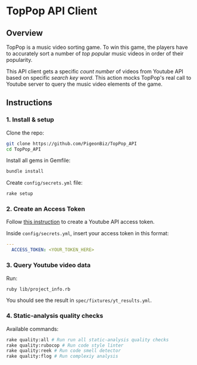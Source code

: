 # TopPop API Client

## Overview

TopPop is a music video sorting game. To win this game, the players have to accurately sort a number of *top pop*ular music videos in order of their popularity.

This API client gets a specific *count number* of videos from Youtube API based on specific *search key word*. This action mocks TopPop's real call to Youtube server to query the music video elements of the game.


## Instructions

### 1. Install & setup

Clone the repo:
```bash
git clone https://github.com/PigeonBiz/TopPop_API
cd TopPop_API
```
Install all gems in Gemfile:
```bash
bundle install
```
Create `config/secrets.yml` file:
```bash
rake setup
```


### 2. Create an Access Token

Follow [this instruction](https://developers.google.com/youtube/v3/getting-started) to create a Youtube API access token.

Inside `config/secrets.yml`, insert your access token in this format:
```yml
---
  ACCESS_TOKEN: <YOUR_TOKEN_HERE>
```


### 3. Query Youtube video data

Run:
```bash
ruby lib/project_info.rb
```
You should see the result in `spec/fixtures/yt_results.yml`.


### 4. Static-analysis quality checks

Available commands:
```bash
rake quality:all # Run run all static-analysis quality checks
rake quality:rubocop # Run code style linter
rake quality:reek # Run code smell detector
rake quality:flog # Run complexiy analysis
```